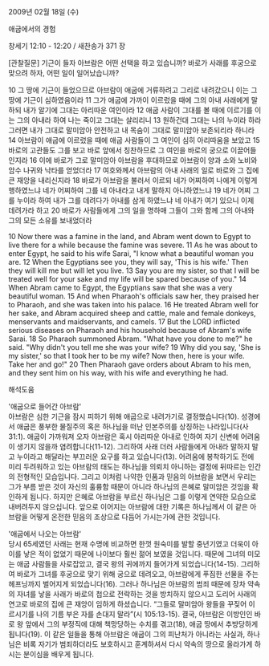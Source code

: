 2009년 02월 18일 (수)

애굽에서의 경험



창세기 12:10 - 12:20 / 새찬송가 371 장

[관찰질문]
기근이 들자 아브람은 어떤 선택을 하고 있습니까?
바로가 사래를 후궁으로 맞으려 하자, 어떤 일이 일어났습니까?

10 그 땅에 기근이 들었으므로 아브람이 애굽에 거류하려고 그리로 내려갔으니 이는 그 땅에 기근이 심하였음이라 
11 그가 애굽에 가까이 이르렀을 때에 그의 아내 사래에게 말하되 내가 알기에 그대는 아리따운 여인이라 
12 애굽 사람이 그대를 볼 때에 이르기를 이는 그의 아내라 하여 나는 죽이고 그대는 살리리니 
13 원하건대 그대는 나의 누이라 하라 그러면 내가 그대로 말미암아 안전하고 내 목숨이 그대로 말미암아 보존되리라 하니라 
14 아브람이 애굽에 이르렀을 때에 애굽 사람들이 그 여인이 심히 아리따움을 보았고 
15 바로의 고관들도 그를 보고 바로 앞에서 칭찬하므로 그 여인을 바로의 궁으로 이끌어들인지라 16 이에 바로가 그로 말미암아 아브람을 후대하므로 아브람이 양과 소와 노비와 암수 나귀와 낙타를 얻었더라 
17 여호와께서 아브람의 아내 사래의 일로 바로와 그 집에 큰 재앙을 내리신지라 
18 바로가 아브람을 불러서 이르되 네가 어찌하여 나에게 이렇게 행하였느냐 네가 어찌하여 그를 네 아내라고 내게 말하지 아니하였느냐 
19 네가 어찌 그를 누이라 하여 내가 그를 데려다가 아내를 삼게 하였느냐 네 아내가 여기 있으니 이제 데려가라 하고 
20 바로가 사람들에게 그의 일을 명하매 그들이 그와 함께 그의 아내와 그의 모든 소유를 보내었더라 

10 Now there was a famine in the land, and Abram went down to Egypt to live there for a while because the famine was severe. 
11 As he was about to enter Egypt, he said to his wife Sarai, "I know what a beautiful woman you are. 
12 When the Egyptians see you, they will say, 'This is his wife.' Then they will kill me but will let you live. 
13 Say you are my sister, so that I will be treated well for your sake and my life will be spared because of you." 
14 When Abram came to Egypt, the Egyptians saw that she was a very beautiful woman. 
15 And when Pharaoh's officials saw her, they praised her to Pharaoh, and she was taken into his palace. 
16 He treated Abram well for her sake, and Abram acquired sheep and cattle, male and female donkeys, menservants and maidservants, and camels. 
17 But the LORD inflicted serious diseases on Pharaoh and his household because of Abram's wife Sarai. 
18 So Pharaoh summoned Abram. "What have you done to me?" he said. "Why didn't you tell me she was your wife? 
19 Why did you say, 'She is my sister,' so that I took her to be my wife? Now then, here is your wife. Take her and go!" 
20 Then Pharaoh gave orders about Abram to his men, and they sent him on his way, with his wife and everything he had.

해석도움





'애굽으로 들어간 아브람'  
아브람은 심한 기근을 잠시 피하기 위해 애굽으로 내려가기로 결정했습니다(10). 성경에서 애굽은 풍부한 물질주의 혹은 하나님을 떠난 인본주의를 상징하는 나라입니다(사 31:1). 애굽이 가까워져 오자 아브람은 혹시 아리따운 아내로 인하여 자기 신변에 어려움이 생기지 않을까 염려합니다(11-12). 그리하여 사래 더러 사람들에게 아내라 말하지 말고 누이라고 해달라는 부끄러운 요구를 하고 있습니다(13). 어려움에 봉착하기도 전에 미리 두려워하고 있는 아브람의 태도는 하나님을 의뢰치 아니하는 결정에 뒤따르는 인간의 전형적인 모습입니다. 그리고 이처럼 나약한 인품과 믿음의 아브람을 보면서 우리는 그가 부름 받은 것이 자신의 훌륭함 때문이 아니라 하나님의 은혜로 말미암은 것임을 확인하게 됩니다. 하지만 은혜로 아브람을 부르신 하나님은 그를 이렇게 연약한 모습으로 내버려두지 않으십니다. 앞으로 이어지는 아브람에 대한 기록은 하나님께서 이 같은 아브람을 어떻게 온전한 믿음의 조상으로 다듬어 가시는가에 관한 것입니다.     

'애굽에서 나오는 아브람'  
당시 65세였던 사래는 현재 수명에 비교하면 한껏 원숙미를 발할 중년기였고 더욱이 아이를 낳은 적이 없었기 때문에 나이보다 훨씬 젊어 보였을 것입니다. 때문에 그녀의 미모는 애굽 사람들을 사로잡았고, 결국 왕의 귀에까지 들어가게 되었습니다(14-15). 그리하여 바로가 그녀를 후궁으로 맞기 위해 궁으로 데려오고, 아브람에게 푸짐한 선물을 주는 헤프닝까지 벌어지게 되었습니다(16). 그러나 하나님은 아브람의 범죄 때문에 장차 약속의 자녀를 낳을 사래가 바로의 첩으로 전락하는 것을 방치하지 않으시고 도리어 사래의 연고로 바로의 집에 큰 재앙이 임하게 하셨습니다. “그들로 말미암아 왕들을 꾸짖어 이르시기를 나의 기름 부은 자를 손대지 말라”(시 105:13-15). 결국, 아브람은 이방인인 바로 왕 앞에서 그의 부정직에 대해 책망당하는 수치를 겪고(18), 애굽 땅에서 추방당하게 됩니다(19). 이 같은 일들을 통해 아브람은 애굽이 그의 피난처가 아니라는 사실과, 하나님은 비록 자기가 범죄하더라도 보호하시고 훈계하셔서 다시 약속의 땅으로 올라가게 하시는 분이심을 배우게 됩니다.